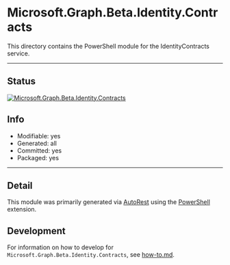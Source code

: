 <!-- region Generated -->
# Microsoft.Graph.Beta.Identity.Contracts
This directory contains the PowerShell module for the IdentityContracts service.

---
## Status
[![Microsoft.Graph.Beta.Identity.Contracts](https://img.shields.io/powershellgallery/v/Microsoft.Graph.Beta.Identity.Contracts.svg?style=flat-square&label=Microsoft.Graph.Beta.Identity.Contracts "Microsoft.Graph.Beta.Identity.Contracts")](https://www.powershellgallery.com/packages/Microsoft.Graph.Beta.Identity.Contracts/)

## Info
- Modifiable: yes
- Generated: all
- Committed: yes
- Packaged: yes

---
## Detail
This module was primarily generated via [AutoRest](https://github.com/Azure/autorest) using the [PowerShell](https://github.com/Azure/autorest.powershell) extension.

## Development
For information on how to develop for `Microsoft.Graph.Beta.Identity.Contracts`, see [how-to.md](how-to.md).
<!-- endregion -->
